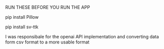 RUN THESE BEFORE YOU RUN THE APP


pip install Pillow

pip install sv-ttk

I was responsibale for the openai API implementation and converting data form csv format to a more usable format
